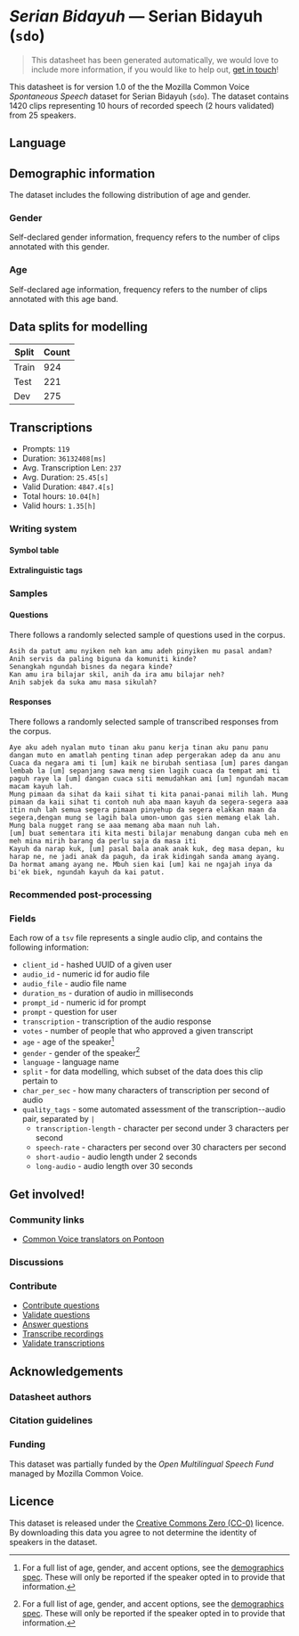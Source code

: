 # *Serian Bidayuh* &mdash; Serian Bidayuh (`sdo`)
> This datasheet has been generated automatically, we would love to include more information, if you would like to help out, [get in touch](https://github.com/common-voice/common-voice/blob/main/docs/COMMUNITIES.md)!

This datasheet is for version 1.0 of the the Mozilla Common Voice *Spontaneous Speech* dataset 
for Serian Bidayuh (`sdo`). The dataset contains 1420 clips representing 10 hours of recorded
speech (2 hours validated) from 25 speakers.

## Language
<!-- {{LANGUAGE_DESCRIPTION}} -->
<!-- Provide a brief (1-2 paragraph) description of your language -->

## Demographic information
The dataset includes the following distribution of age and gender.
<!-- You can get a lot of the information in this section from https://analyzer.cv-toolbox.web.tr/browse -->

### Gender
Self-declared gender information, frequency refers to the number of clips annotated with this gender.
<!-- {{GENDER_TABLE}} -->
<!-- @ AUTOMATICALLY GENERATED @ -->
<!-- | Gender | Frequency |
|--------|-----------|
| male, masculine | ? |
| undeclared | ? |
| female, feminine | ? | -->

### Age
Self-declared age information, frequency refers to the number of clips annotated with this age band.
<!-- {{AGE_TABLE}} -->
<!-- @ AUTOMATICALLY GENERATED @ -->
<!-- | Age band | Frequency |
|----------|-----------|
| teens | ? |
| twenties | ? |
| thirties | ? |
| fourties | ? |
| fifties | ? |
   ...if other age ranges are present in your data, add rows... -->

## Data splits for modelling
| Split | Count |
|-|-|
| Train | 924 |
| Test | 221 |
| Dev | 275 |

## Transcriptions
* Prompts: `119`
* Duration: `36132408[ms]`
* Avg. Transcription Len: `237`
* Avg. Duration: `25.45[s]`
* Valid Duration: `4847.4[s]`
* Total hours: `10.04[h]`
* Valid hours: `1.35[h]`
<!-- {{TRANSCRIPTIONS_DESCRIPTION}} -->
<!-- A description of the transcription system used -->

### Writing system
<!-- {{WRITING_SYSTEM_DESCRIPTION}} -->
<!-- @ OPTIONAL @ -->
<!-- A description of the writing system (or writing systems) used in the text corpus -->

#### Symbol table
<!-- {{ALPHABET_TABLE}} -->
<!-- @ OPTIONAL @ -->
<!-- If the writing system is alphabetic, you can include the valid alphabet here -->

#### Extralinguistic tags

### Samples

#### Questions
There follows a randomly selected sample of questions used in the corpus.

```
Asih da patut amu nyiken neh kan amu adeh pinyiken mu pasal andam?
Anih servis da paling biguna da komuniti kinde?
Senangkah ngundah bisnes da negara kinde?
Kan amu ira bilajar skil, anih da ira amu bilajar neh?
Anih sabjek da suka amu masa sikulah?
```
<!-- {{QUESTIONS_SAMPLE}} -->

#### Responses
There follows a randomly selected sample of transcribed responses from the corpus.

```
Aye aku adeh nyalan muto tinan aku panu kerja tinan aku panu panu dangan muto en amatlah penting tinan adep pergerakan adep da anu anu 
Cuaca da negara ami ti [um] kaik ne birubah sentiasa [um] pares dangan lembab la [um] sepanjang sawa meng sien lagih cuaca da tempat ami ti paguh raye la [um] dangan cuaca siti memudahkan ami [um] ngundah macam macam kayuh lah.
Mung pimaan da sihat da kaii sihat ti kita panai-panai milih lah. Mung pimaan da kaii sihat ti contoh nuh aba maan kayuh da segera-segera aaa itin nuh lah semua segera pimaan pinyehup da segera elakkan maan da segera,dengan mung se lagih bala umon-umon gas sien memang elak lah. Mung bala nugget rang se aaa memang aba maan nuh lah.
[um] buat sementara iti kita mesti bilajar menabung dangan cuba meh en meh mina mirih barang da perlu saja da masa iti
Kayuh da narap kuk, [um] pasal bala anak anak kuk, deg masa depan, ku harap ne, ne jadi anak da paguh, da irak kidingah sanda amang ayang. Da hormat amang ayang ne. Mbuh sien kai [um] kai ne ngajah inya da bi'ek biek, ngundah kayuh da kai patut.
```
<!-- {{TRANSCRIPTIONS_SAMPLE}} -->

### Recommended post-processing
<!-- {{RECOMMENDED_POSTPROCESSING_DESCRIPTION}} -->
<!-- @ OPTIONAL @ -->
<!-- What should people do before they use the data, for example Unicode normalisation or normalisation of extralinguistic tags -->

### Fields
Each row of a `tsv` file represents a single audio clip, and contains the following information:

* `client_id` - hashed UUID of a given user
* `audio_id` - numeric id for audio file
* `audio_file` - audio file name
* `duration_ms` - duration of audio in milliseconds
* `prompt_id` - numeric id for prompt
* `prompt` - question for user
* `transcription` - transcription of the audio response
* `votes` - number of people that who approved a given transcript
* `age` - age of the speaker[^1]
* `gender` - gender of the speaker[^1]
* `language` - language name
* `split` - for data modelling, which subset of the data does this clip pertain to
* `char_per_sec` - how many characters of transcription per second of audio
* `quality_tags` - some automated assessment of the transcription--audio pair, separated by `|`
   *  `transcription-length` - character per second under 3 characters per second
   * `speech-rate` - characters per second over 30 characters per second
   * `short-audio` - audio length under 2 seconds
   * `long-audio` - audio length over 30 seconds

#### 
[^1]: For a full list of age, gender, and accent options, see the
[demographics
spec](https://github.com/common-voice/common-voice/blob/main/web/src/stores/demographics.ts). These
will only be reported if the speaker opted in to provide that
information.

## Get involved!

### Community links
* [Common Voice translators on Pontoon](https://pontoon.mozilla.org/sdo/common-voice/contributors/)
<!-- {{COMMUNITY_LINKS_LIST}} -->
<!-- @ OPTIONAL @ -->
<!-- Links to community chats / fora -->

### Discussions
<!-- {{DISCUSSION_LINKS_LIST}} -->
<!-- @ OPTIONAL @ -->
<!-- Any links to discussions, for example on Discourse or other fora or blogs can be included here -->

### Contribute
* [Contribute questions](https://commonvoice.mozilla.org/spontaneous-speech/beta/question)
* [Validate questions](https://commonvoice.mozilla.org/spontaneous-speech/beta/validate)
* [Answer questions](https://commonvoice.mozilla.org/spontaneous-speech/beta/prompts)
* [Transcribe recordings](https://commonvoice.mozilla.org/spontaneous-speech/beta/transcribe)
* [Validate transcriptions](https://commonvoice.mozilla.org/spontaneous-speech/beta/check-transcript)
<!-- {{CONTRIBUTE_LINKS_LIST}} -->
<!-- Here you can include links for how to contribute to the dataset -->

## Acknowledgements

### Datasheet authors
<!-- {{DATASHEET_AUTHORS_LIST}} -->
<!-- A list in the format of: Your Name &lt;email@email.com&gt; -->

### Citation guidelines
<!-- {{CITATION_DESCRIPTION}} -->
<!-- @ OPTIONAL @ -->
<!-- If you published a paper and would like people to cite it, you can include the BiBTeX here -->

### Funding
This dataset was partially funded by the *Open Multilingual Speech Fund* managed by Mozilla Common Voice.
<!-- {{FUNDING_DESCRIPTION}} -->
<!-- @ OPTIONAL @ -->
<!-- If you received any funding, you can include the acknowledgement here -->

## Licence
This dataset is released under the [Creative Commons Zero (CC-0)](https://creativecommons.org/public-domain/cc0/) licence. By downloading this data
you agree to not determine the identity of speakers in the dataset.